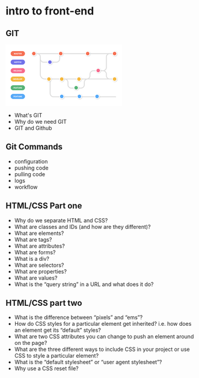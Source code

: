 # intro to front-end

## GIT

![](./download.png)

- What's GIT
- Why do we need GIT
- GIT and Github

## Git Commands

- configuration
- pushing code
- pulling code
- logs
- workflow

## HTML/CSS Part one

- Why do we separate HTML and CSS?
- What are classes and IDs (and how are they different)?
- What are elements?
- What are tags?
- What are attributes?
- What are forms?
- What is a div?
- What are selectors?
- What are properties?
- What are values?
- What is the “query string” in a URL and what does it do?

## HTML/CSS part two

- What is the difference between “pixels” and “ems”?
- How do CSS styles for a particular element get inherited? i.e. how does an element get its “default” styles?
- What are two CSS attributes you can change to push an element around on the page?
- What are the three different ways to include CSS in your project or use CSS to style a particular element?
- What is the “default stylesheet” or “user agent stylesheet”?
- Why use a CSS reset file?
